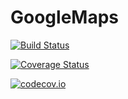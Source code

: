 # GoogleMaps

[![Build Status](https://travis-ci.org/ellisvalentiner/GoogleMaps.jl.svg?branch=master)](https://travis-ci.org/ellisvalentiner/GoogleMaps.jl)

[![Coverage Status](https://coveralls.io/repos/ellisvalentiner/GoogleMaps.jl/badge.svg?branch=master&service=github)](https://coveralls.io/github/ellisvalentiner/GoogleMaps.jl?branch=master)

[![codecov.io](http://codecov.io/github/ellisvalentiner/GoogleMaps.jl/coverage.svg?branch=master)](http://codecov.io/github/ellisvalentiner/GoogleMaps.jl?branch=master)
